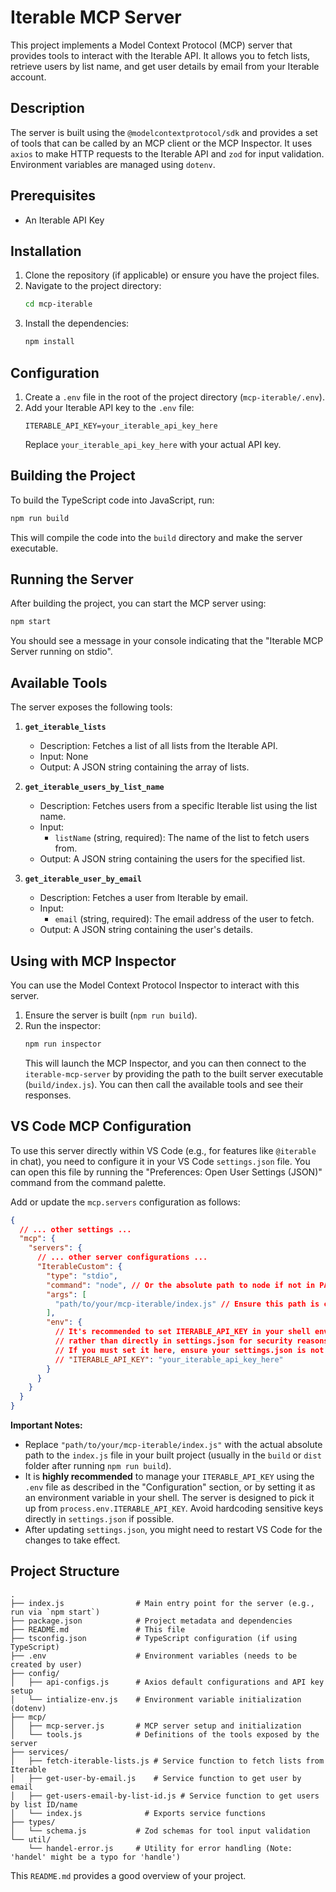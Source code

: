 # Iterable MCP Server

This project implements a Model Context Protocol (MCP) server that provides tools to interact with the Iterable API. It allows you to fetch lists, retrieve users by list name, and get user details by email from your Iterable account.

## Description

The server is built using the `@modelcontextprotocol/sdk` and provides a set of tools that can be called by an MCP client or the MCP Inspector. It uses `axios` to make HTTP requests to the Iterable API and `zod` for input validation. Environment variables are managed using `dotenv`.

## Prerequisites
*   An Iterable API Key

## Installation

1.  Clone the repository (if applicable) or ensure you have the project files.
2.  Navigate to the project directory:
    ```sh
    cd mcp-iterable
    ```
3.  Install the dependencies:
    ```sh
    npm install
    ```

## Configuration

1.  Create a `.env` file in the root of the project directory (`mcp-iterable/.env`).
2.  Add your Iterable API key to the `.env` file:
    ```env
    ITERABLE_API_KEY=your_iterable_api_key_here
    ```
    Replace `your_iterable_api_key_here` with your actual API key.

## Building the Project

To build the TypeScript code into JavaScript, run:
```sh
npm run build
```
This will compile the code into the `build` directory and make the server executable.

## Running the Server

After building the project, you can start the MCP server using:

```sh
npm start
```
You should see a message in your console indicating that the "Iterable MCP Server running on stdio".

## Available Tools

The server exposes the following tools:

1.  **`get_iterable_lists`**
    *   Description: Fetches a list of all lists from the Iterable API.
    *   Input: None
    *   Output: A JSON string containing the array of lists.

2.  **`get_iterable_users_by_list_name`**
    *   Description: Fetches users from a specific Iterable list using the list name.
    *   Input:
        *   `listName` (string, required): The name of the list to fetch users from.
    *   Output: A JSON string containing the users for the specified list.

3.  **`get_iterable_user_by_email`**
    *   Description: Fetches a user from Iterable by email.
    *   Input:
        *   `email` (string, required): The email address of the user to fetch.
    *   Output: A JSON string containing the user's details.

## Using with MCP Inspector

You can use the Model Context Protocol Inspector to interact with this server.

1.  Ensure the server is built (`npm run build`).
2.  Run the inspector:
    ```sh
    npm run inspector
    ```
    This will launch the MCP Inspector, and you can then connect to the `iterable-mcp-server` by providing the path to the built server executable (`build/index.js`). You can then call the available tools and see their responses.

## VS Code MCP Configuration

To use this server directly within VS Code (e.g., for features like `@iterable` in chat), you need to configure it in your VS Code `settings.json` file. You can open this file by running the "Preferences: Open User Settings (JSON)" command from the command palette.

Add or update the `mcp.servers` configuration as follows:

```json
{
  // ... other settings ...
  "mcp": {
    "servers": {
      // ... other server configurations ...
      "IterableCustom": {
        "type": "stdio",
        "command": "node", // Or the absolute path to node if not in PATH
        "args": [
          "path/to/your/mcp-iterable/index.js" // Ensure this path is correct for your system
        ],
        "env": {
          // It's recommended to set ITERABLE_API_KEY in your shell environment or .env file
          // rather than directly in settings.json for security reasons.
          // If you must set it here, ensure your settings.json is not committed to version control.
          // "ITERABLE_API_KEY": "your_iterable_api_key_here"
        }
      }
    }
  }
}
```

**Important Notes:**
*   Replace `"path/to/your/mcp-iterable/index.js"` with the actual absolute path to the `index.js` file in your built project (usually in the `build` or `dist` folder after running `npm run build`).
*   It is **highly recommended** to manage your `ITERABLE_API_KEY` using the `.env` file as described in the "Configuration" section, or by setting it as an environment variable in your shell. The server is designed to pick it up from `process.env.ITERABLE_API_KEY`. Avoid hardcoding sensitive keys directly in `settings.json` if possible.
*   After updating `settings.json`, you might need to restart VS Code for the changes to take effect.

## Project Structure

```
.
├── index.js                # Main entry point for the server (e.g., run via `npm start`)
├── package.json            # Project metadata and dependencies
├── README.md               # This file
├── tsconfig.json           # TypeScript configuration (if using TypeScript)
├── .env                    # Environment variables (needs to be created by user)
├── config/
│   ├── api-configs.js      # Axios default configurations and API key setup
│   └── intialize-env.js    # Environment variable initialization (dotenv)
├── mcp/
│   ├── mcp-server.js       # MCP server setup and initialization
│   └── tools.js            # Definitions of the tools exposed by the server
├── services/
│   ├── fetch-iterable-lists.js # Service function to fetch lists from Iterable
│   ├── get-user-by-email.js    # Service function to get user by email
│   ├── get-users-email-by-list-id.js # Service function to get users by list ID/name
│   └── index.js              # Exports service functions
├── types/
│   └── schema.js           # Zod schemas for tool input validation
└── util/
    └── handel-error.js     # Utility for error handling (Note: 'handel' might be a typo for 'handle')
```

This `README.md` provides a good overview of your project.
